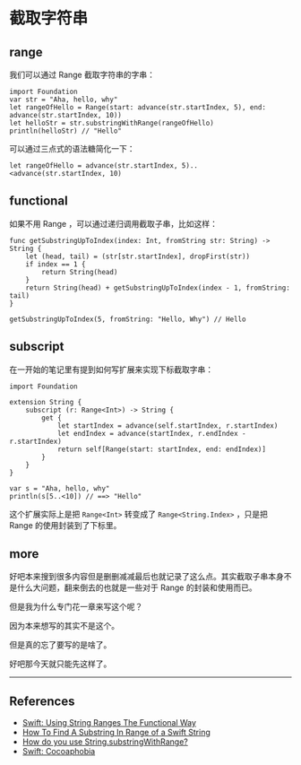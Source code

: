 # 截取字符串

## range

我们可以通过 Range 截取字符串的字串：

    import Foundation
    var str = "Aha, hello, why"
    let rangeOfHello = Range(start: advance(str.startIndex, 5), end: advance(str.startIndex, 10))
    let helloStr = str.substringWithRange(rangeOfHello)
    println(helloStr) // "Hello"

可以通过三点式的语法糖简化一下：

    let rangeOfHello = advance(str.startIndex, 5)..<advance(str.startIndex, 10)


## functional

如果不用 Range ，可以通过递归调用截取子串，比如这样：

    func getSubstringUpToIndex(index: Int, fromString str: String) -> String {
        let (head, tail) = (str[str.startIndex], dropFirst(str))
        if index == 1 {
            return String(head)
        }
        return String(head) + getSubstringUpToIndex(index - 1, fromString: tail)
    }

    getSubstringUpToIndex(5, fromString: "Hello, Why") // Hello


## subscript

在一开始的笔记里有提到如何写扩展来实现下标截取字串：

    import Foundation

    extension String {
        subscript (r: Range<Int>) -> String {
            get {
                let startIndex = advance(self.startIndex, r.startIndex)
                let endIndex = advance(startIndex, r.endIndex - r.startIndex)
                return self[Range(start: startIndex, end: endIndex)]
            }
        }
    }

    var s = "Aha, hello, why"
    println(s[5..<10]) // ==> "Hello"


这个扩展实际上是把 `Range<Int>` 转变成了 `Range<String.Index>` ，只是把 Range 的使用封装到了下标里。



## more

好吧本来搜到很多内容但是删删减减最后也就记录了这么点。其实截取子串本身不是什么大问题，翻来倒去的也就是一些对于 Range 的封装和使用而已。

但是我为什么专门花一章来写这个呢？

因为本来想写的其实不是这个。

但是真的忘了要写的是啥了。

好吧那今天就只能先这样了。



*** 

## References

- [Swift: Using String Ranges The Functional Way](http://natashatherobot.com/swift-string-ranges-the-functional/)
- [How To Find A Substring In Range of a Swift String](http://natashatherobot.com/swift-string-substringinrange/)
- [How do you use String.substringWithRange?](http://stackoverflow.com/questions/24044851/how-do-you-use-string-substringwithrange-or-how-do-ranges-work-in-swift)
- [Swift: Cocoaphobia](http://ericasadun.com/2014/06/17/swift-cocoaphobia/)